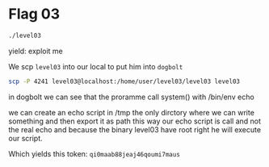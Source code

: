 # Flag 03

```bash
./level03
```

yield: exploit me

We scp ```level03``` into our local to put him into ```dogbolt```

```bash
scp -P 4241 level03@localhost:/home/user/level03/level03 level03
```

in dogbolt we can see that the proramme call system() with /bin/env echo

we can create an echo script in /tmp the only dirctory where we can write something and then export it as path this way our echo script is call and not the real echo and because the binary level03 have root right he will execute our script.

Which yields this token: ```qi0maab88jeaj46qoumi7maus```
